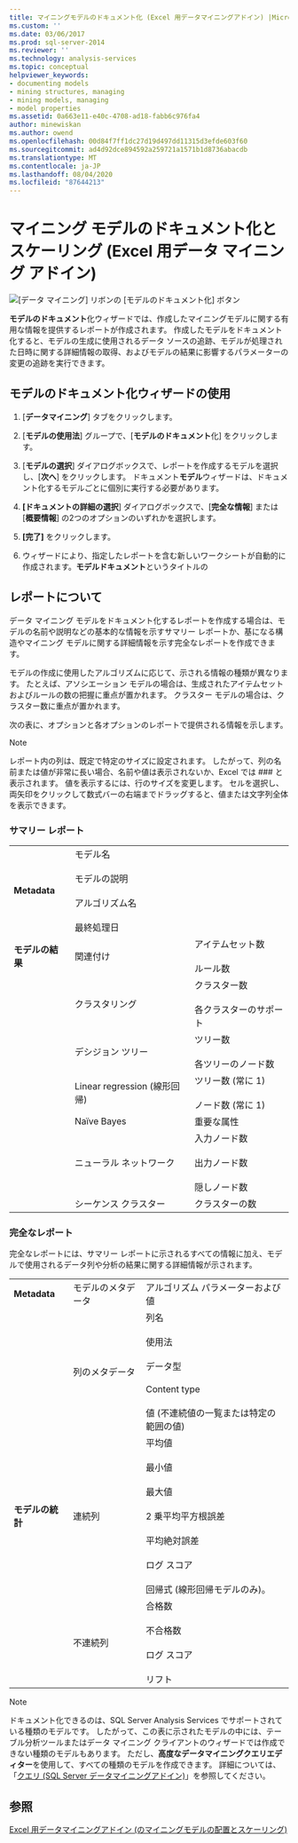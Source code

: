 ```yaml
---
title: マイニングモデルのドキュメント化 (Excel 用データマイニングアドイン) |Microsoft Docs
ms.custom: ''
ms.date: 03/06/2017
ms.prod: sql-server-2014
ms.reviewer: ''
ms.technology: analysis-services
ms.topic: conceptual
helpviewer_keywords:
- documenting models
- mining structures, managing
- mining models, managing
- model properties
ms.assetid: 0a663e11-e40c-4708-ad18-fabb6c976fa4
author: minewiskan
ms.author: owend
ms.openlocfilehash: 00d84f7ff1dc27d19d497dd11315d3efde603f60
ms.sourcegitcommit: ad4d92dce894592a259721a1571b1d8736abacdb
ms.translationtype: MT
ms.contentlocale: ja-JP
ms.lasthandoff: 08/04/2020
ms.locfileid: "87644213"
---
```

# <a name="documenting-mining-models-data-mining-add-ins-for-excel"></a>マイニング モデルのドキュメント化とスケーリング (Excel 用データ マイニング アドイン)
  ![[データ マイニング] リボンの [モデルのドキュメント化] ボタン](media/dmc-docmodel.gif "[データ マイニング] リボンの [モデルのドキュメント化] ボタン")  
  
 **モデルのドキュメント**化ウィザードでは、作成したマイニングモデルに関する有用な情報を提供するレポートが作成されます。 作成したモデルをドキュメント化すると、モデルの生成に使用されるデータ ソースの追跡、モデルが処理された日時に関する詳細情報の取得、およびモデルの結果に影響するパラメーターの変更の追跡を実行できます。  
  
## <a name="using-the-document-model-wizard"></a>モデルのドキュメント化ウィザードの使用  
  
1.  [**データマイニング**] タブをクリックします。  
  
2.  [**モデルの使用法**] グループで、[**モデルのドキュメント**化] をクリックします。  
  
3.  [**モデルの選択**] ダイアログボックスで、レポートを作成するモデルを選択し、[**次へ**] をクリックします。 ドキュメント**モデル**ウィザードは、ドキュメント化するモデルごとに個別に実行する必要があります。  
  
4.  **[ドキュメントの詳細の選択**] ダイアログボックスで、[**完全な情報**] または [**概要情報**] の2つのオプションのいずれかを選択します。  
  
5.  **[完了]** をクリックします。  
  
6.  ウィザードにより、指定したレポートを含む新しいワークシートが自動的に作成されます。**モデルドキュメント**というタイトルの  
  
## <a name="understanding-the-report"></a>レポートについて  
 データ マイニング モデルをドキュメント化するレポートを作成する場合は、モデルの名前や説明などの基本的な情報を示すサマリー レポートか、基になる構造やマイニング モデルに関する詳細情報を示す完全なレポートを作成できます。  
  
 モデルの作成に使用したアルゴリズムに応じて、示される情報の種類が異なります。 たとえば、アソシエーション モデルの場合は、生成されたアイテムセットおよびルールの数の把握に重点が置かれます。 クラスター モデルの場合は、クラスター数に重点が置かれます。  
  
 次の表に、オプションと各オプションのレポートで提供される情報を示します。  
  
> [!NOTE]  
>  レポート内の列は、既定で特定のサイズに設定されます。 したがって、列の名前または値が非常に長い場合、名前や値は表示されないか、Excel では ### と表示されます。 値を表示するには、行のサイズを変更します。 セルを選択し、両矢印をクリックして数式バーの右端までドラッグすると、値または文字列全体を表示できます。  
  
### <a name="summary-report"></a>サマリー レポート  
  
||||  
|-|-|-|  
|**Metadata**|モデル名<br /><br /> モデルの説明<br /><br /> アルゴリズム名<br /><br /> 最終処理日||  
|**モデルの結果**|関連付け|アイテムセット数<br /><br /> ルール数|  
||クラスタリング|クラスター数<br /><br /> 各クラスターのサポート|  
||デシジョン ツリー|ツリー数<br /><br /> 各ツリーのノード数|  
||Linear regression (線形回帰)|ツリー数 (常に 1)<br /><br /> ノード数 (常に 1)|  
||Naïve Bayes|重要な属性|  
||ニューラル ネットワーク|入力ノード数<br /><br /> 出力ノード数<br /><br /> 隠しノード数|  
||シーケンス クラスター|クラスターの数|  
  
### <a name="complete-report"></a>完全なレポート  
 完全なレポートには、サマリー レポートに示されるすべての情報に加え、モデルで使用されるデータ列や分析の結果に関する詳細情報が示されます。  
  
||||  
|-|-|-|  
|**Metadata**|モデルのメタデータ|アルゴリズム パラメーターおよび値|  
||列のメタデータ|列名<br /><br /> 使用法<br /><br /> データ型<br /><br /> Content type<br /><br /> 値 (不連続値の一覧または特定の範囲の値)|  
|**モデルの統計**|連続列|平均値<br /><br /> 最小値<br /><br /> 最大値<br /><br /> 2 乗平均平方根誤差<br /><br /> 平均絶対誤差<br /><br /> ログ スコア<br /><br /> 回帰式 (線形回帰モデルのみ)。|  
||不連続列|合格数<br /><br /> 不合格数<br /><br /> ログ スコア<br /><br /> リフト|  
  
> [!NOTE]  
>  ドキュメント化できるのは、SQL Server Analysis Services でサポートされている種類のモデルです。 したがって、この表に示されたモデルの中には、テーブル分析ツールまたはデータ マイニング クライアントのウィザードでは作成できない種類のモデルもあります。 ただし、**高度なデータマイニングクエリエディター**を使用して、すべての種類のモデルを作成できます。 詳細については、「[クエリ &#40;SQL Server データマイニングアドイン&#41;](query-sql-server-data-mining-add-ins.md)」を参照してください。  
  
## <a name="see-also"></a>参照  
 [Excel 用データマイニングアドイン &#40;のマイニングモデルの配置とスケーリング&#41;](deploying-and-scaling-mining-models-data-mining-add-ins-for-excel.md)  
  
  
